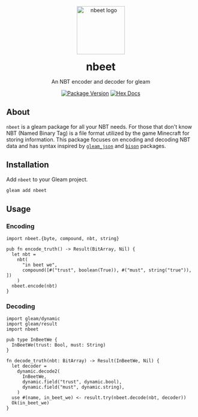<div align="center">
  <a href="https://github.com/zwubs/nbeet">
    <img src="https://raw.githubusercontent.com/zwubs/nbeet/main/images/nbeet.png" alt="nbeet logo" width="128" height="128">
  </a>

  <h1 align="center" style="margin-bottom: 0; margin-top: 1rem;">nbeet</h1>

  <p align="center">An NBT encoder and decoder for gleam</p>

[![Package Version](https://img.shields.io/hexpm/v/nbeet)](https://hex.pm/packages/nbeet)
[![Hex Docs](https://img.shields.io/badge/hex-docs-ffaff3)](https://hexdocs.pm/nbeet/)

</div>

## About
`nbeet` is a gleam package for all your NBT needs. For those that don't know NBT (Named Binary Tag) is a file format utilized by the game Minecraft for storing information. This package focuses on encoding and decoding NBT data and has syntax inspired by [`gleam_json`](https://github.com/gleam-lang/json) and [`bison`](https://github.com/massivefermion/bison) packages.

## Installation
Add `nbeet` to your Gleam project.

```sh
gleam add nbeet
```

## Usage
### Encoding
```gleam
import nbeet.{byte, compound, nbt, string}

pub fn encode_truth() -> Result(BitArray, Nil) {
  let nbt = 
    nbt(
      "in beet we",
      compound([#("trust", boolean(True)), #("must", string("true")), ])
    )
  nbeet.encode(nbt)
}
```

### Decoding
```gleam
import gleam/dynamic
import gleam/result
import nbeet

pub type InBeetWe {
  InBeetWe(trust: Bool, must: String)
}

fn decode_truth(nbt: BitArray) -> Result(InBeetWe, Nil) {
  let decoder =
    dynamic.decode2(
      InBeetWe,
      dynamic.field("trust", dynamic.bool),
      dynamic.field("must", dynamic.string),
    )
  use #(name, in_beet_we) <- result.try(nbeet.decode(nbt, decoder))
  Ok(in_beet_we)
}
```
